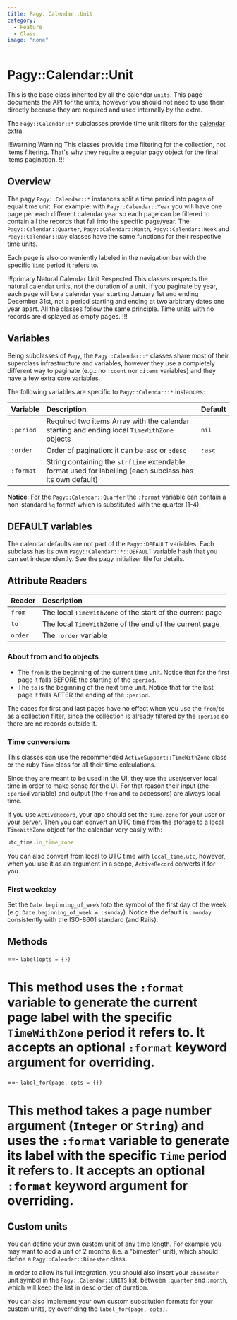 ```yaml
---
title: Pagy::Calendar::Unit
category:
  - Feature
  - Class
image: "none"
---
```


# Pagy::Calendar::Unit

This is the base class inherited by all the calendar `units`. This page documents the API for the units, however you should not need to use them directly because they are required and used internally by the extra.

The `Pagy::Calendar::*` subclasses provide time unit filters for the [calendar extra](/docs/extras/calendar.md)

!!!warning Warning
This classes provide time filtering for the collection, not items filtering. That's why they require a regular pagy object for 
the final items pagination.
!!!

## Overview

The pagy `Pagy::Calendar::*` instances split a time period into pages of equal time unit. For example: with `Pagy::Calendar::Year`
you will have one page per each different calendar year so each page can be filtered to contain all the records that fall into the
specific page/year. The `Pagy::Calendar::Quarter`, `Pagy::Calendar::Month`, `Pagy::Calendar::Week` and `Pagy::Calendar::Day`
classes have the same functions for their respective time units.

Each page is also conveniently labeled in the navigation bar with the specific `Time` period it refers to.

!!!primary Natural Calendar Unit Respected
This classes respects the natural calendar units, not the duration of a unit. If you paginate by year, each page will be a
calendar year starting January 1st and ending December 31st, not a period starting and ending at two arbitrary dates one year
apart. All the classes follow the same principle. Time units with no records are displayed as empty pages.
!!!

## Variables

Being subclasses of `Pagy`, the `Pagy::Calendar::*` classes share most of their superclass infrastructure and variables, however
they use a completely different way to paginate (e.g.: no `:count` nor `:items` variables) and they have a few extra core
variables.

The following variables are specific to `Pagy::Calendar::*` instances:

| Variable  | Description                                                                                               | Default |
|:----------|:----------------------------------------------------------------------------------------------------------|:--------|
| `:period` | Required two items Array with the calendar starting and ending local `TimeWithZone` objects               | `nil`   |
| `:order`  | Order of pagination: it can be`:asc` or `:desc`                                                           | `:asc`  |
| `:format` | String containing the `strftime` extendable format used for labelling (each subclass has its own default) |         |

**Notice**: For the `Pagy::Calendar::Quarter` the `:format` variable can contain a non-standard `%q` format which is substituted
with the quarter (1-4).

## DEFAULT variables

The calendar defaults are not part of the `Pagy::DEFAULT` variables. Each subclass has its own `Pagy::Calendar::*::DEFAULT`
variable hash that you can set independently. See the pagy initializer file for details.

## Attribute Readers

| Reader  | Description                                               |
|:--------|:----------------------------------------------------------|
| `from`  | The local `TimeWithZone` of the start of the current page |
| `to`    | The local `TimeWithZone` of the end of the current page   |
| `order` | The `:order` variable                                     |

### About from and to objects

- The `from` is the beginning of the current time unit. Notice that for the first page it falls BEFORE the starting of
  the `:period`.
- The `to` is the beginning of the next time unit. Notice that for the last page it falls AFTER the ending of the `:period`.

The cases for first and last pages have no effect when you use the `from`/`to` as a collection filter, since the collection is
already filtered by the `:period` so there are no records outside it.

### Time conversions

This classes can use the recommended `ActiveSupport::TimeWithZone` class or the ruby `Time` class for all their time calculations.

Since they are meant to be used in the UI, they use the user/server local time in order to make sense for the UI. For that reason
their input (the `:period` variable) and output (the `from` and `to` accessors) are always local time.

If you use `ActiveRecord`, your app should set the `Time.zone` for your user or your server. Then you can convert an UTC time from
the storage to a local `TimeWithZone` object for the calendar very easily with:

```ruby
utc_time.in_time_zone
```

You can also convert from local to UTC time with `local_time.utc`, however, when you use it as an argument in a
scope, `ActiveRecord` converts it for you.

### First weekday

Set the `Date.beginning_of_week` toto the symbol of the first day of the week (e.g. `Date.beginning_of_week = :sunday`). Notice
the default is `:monday` consistently with the ISO-8601 standard (and Rails).

## Methods

==- `label(opts = {})`

This method uses the `:format` variable to generate the current page label with the specific `TimeWithZone` period it refers to. It accepts an optional `:format` keyword argument for overriding.
===

==- `label_for(page, opts = {})`

This method takes a page number argument (`Integer` or `String`) and uses the `:format` variable to generate its label with the specific `Time` period it refers to. It accepts an optional `:format` keyword argument for overriding.
===

## Custom units

You can define your own custom unit of any time length. For example you may want to add a unit of 2 months (i.e. a "bimester"
unit), which should define a `Pagy::Calendar::Bimester` class.

In order to allow its full integration, you should also insert your `:bimester` unit symbol in the `Pagy::Calendar::UNITS` list,
between `:quarter` and `:month`, which will keep the list in desc order of duration.

You can also implement your own custom substitution formats for your custom units, by overriding the `label_for(page, opts)`.
